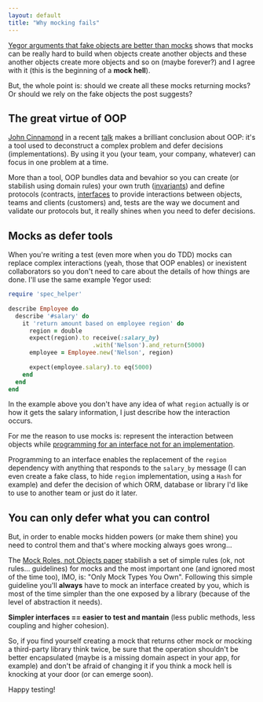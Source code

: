 ```yaml
---
layout: default
title: "Why mocking fails"
---
```


[Yegor arguments that fake objects are better than mocks](http://www.yegor256.com/2014/09/23/built-in-fake-objects.html) shows that mocks can be really hard to build when objects create another objects and these another objects create more objects and so on (maybe forever?) and I agree with it (this is the beginning of a **mock hell**).

But, the whole point is: should we create all these mocks returning mocks? Or should we rely on the fake objects the post suggests?

## The great virtue of OOP

[John Cinnamond](https://twitter.com/jcinnamond) in a recent [talk](http://brightonruby.com/2016/the-point-of-objects-john-cinnamond/) makes a brilliant conclusion about OOP: it's a tool used to deconstruct a complex problem and defer decisions (implementations). By using it you (your team, your company, whatever) can focus in one problem at a time.

More than a tool, OOP bundles data and bevahior so you can create (or stabilish using domain rules) your own truth ([invariants](https://en.wikipedia.org/wiki/Class_invariant)) and define protocols (contracts, [interfaces](https://pragprog.com/book/kpiod/interface-oriented-design) to provide interactions between objects, teams and clients (customers) and, tests are the way we document and validate our protocols but, it really shines when you need to defer decisions.

## Mocks as defer tools

When you're writing a test (even more when you do TDD) mocks can replace complex interactions (yeah, those that OOP enables) or inexistent collaborators so you don't need to care about the details of how things are done. I'll use the same example Yegor used:

```ruby
require 'spec_helper'
  
describe Employee do
  describe '#salary' do
    it 'return amount based on employee region' do
      region = double
      expect(region).to receive(:salary_by)
                        .with('Nelson').and_return(5000)
      employee = Employee.new('Nelson', region)
      
      expect(employee.salary).to eq(5000)
    end
  end
end
```

In the example above you don't have any idea of what `region` actually is or how it gets the salary information, I just describe how the interaction occurs.

For me the reason to use mocks is: represent the interaction between objects while [programming for an interface not for an implementation](http://www.artima.com/lejava/articles/designprinciples.html).

Programming to an interface enables the replacement of the `region` dependency with anything that responds to the `salary_by` message (I can even create a fake class, to hide `region` implementation, using a `Hash` for example) and defer the decision of which ORM, database or library I'd like to use to another team or just do it later.

## You can only defer what you can control

But, in order to enable mocks hidden powers (or make them shine) you need to control them and that's where mocking always goes wrong...

The [Mock Roles, not Objects paper](http://www.jmock.org/oopsla2004.pdf) stabilish a set of simple rules (ok, not rules... guidelines) for mocks and the most important one (and ignored most of the time too), IMO, is: "Only Mock Types You Own". Following this simple guideline you'll **always** have to mock an interface created by you, which is most of the time simpler than the one exposed by a library (because of the level of abstraction it needs).

**Simpler interfaces == easier to test and mantain** (less public methods, less coupling and higher cohesion).

So, if you find yourself creating a mock that returns other mock or mocking a third-party library think twice, be sure that the operation shouldn't be better encapsulated (maybe is a missing domain aspect in your app, for example) and don't be afraid of changing it if you think a mock hell is knocking at your door (or can emerge soon).

Happy testing!
